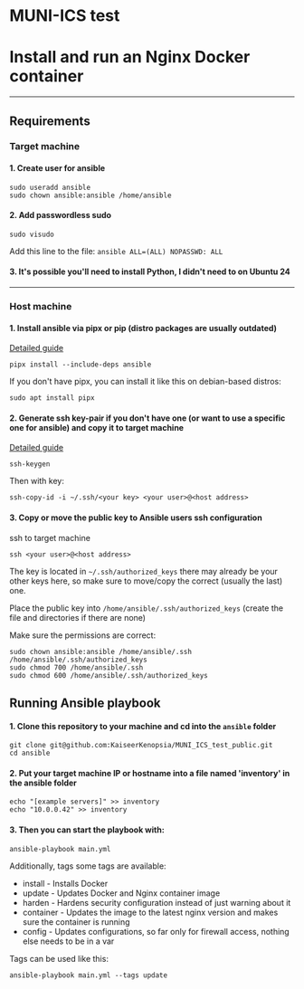 # MUNI-ICS test
# Install and run an Nginx Docker container
------------
## Requirements
### Target machine
#### 1. Create user for ansible
```
sudo useradd ansible
sudo chown ansible:ansible /home/ansible
```
#### 2. Add passwordless sudo
```
sudo visudo
```
Add this line to the file: `ansible ALL=(ALL) NOPASSWD: ALL`

#### 3. It's possible you'll need to install Python, I didn't need to on Ubuntu 24


---------------
### Host machine
#### 1. Install ansible via pipx or pip (distro packages are usually outdated)

[Detailed guide](https://docs.ansible.com/ansible/latest/installation_guide/intro_installation.html#installing-and-upgrading-ansible-with-pipx)
```
pipx install --include-deps ansible
```


If you don't have pipx, you can install it like this on debian-based distros:
```
sudo apt install pipx
```

#### 2. Generate ssh key-pair if you don't have one (or want to use a specific one for ansible) and copy it to target machine

[Detailed guide](https://www.ssh.com/academy/ssh/keygen)
```
ssh-keygen
```

Then with key:
```
ssh-copy-id -i ~/.ssh/<your key> <your user>@<host address>
```
#### 3. Copy or move the public key to Ansible users ssh configuration

ssh to target machine
```
ssh <your user>@<host address>
```
The key is located in `~/.ssh/authorized_keys` there may already be your other keys here, so make sure to move/copy the correct (usually the last) one.

Place the public key into `/home/ansible/.ssh/authorized_keys` (create the file and directories if there are none)

Make sure the permissions are correct:
```
sudo chown ansible:ansible /home/ansible/.ssh /home/ansible/.ssh/authorized_keys
sudo chmod 700 /home/ansible/.ssh
sudo chmod 600 /home/ansible/.ssh/authorized_keys
```


## Running Ansible playbook

#### 1. Clone this repository to your machine and cd into the `ansible` folder
```
git clone git@github.com:KaiseerKenopsia/MUNI_ICS_test_public.git
cd ansible
```

#### 2. Put your target machine IP or hostname into a file named 'inventory' in the ansible folder
```
echo "[example servers]" >> inventory
echo "10.0.0.42" >> inventory
```

#### 3. Then you can start the playbook with:
```
ansible-playbook main.yml
```

Additionally, tags some tags are available:
  - install - Installs Docker
  - update - Updates Docker and Nginx container image
  - harden - Hardens security configuration instead of just warning about it
  - container - Updates the image to the latest nginx version and makes sure the container is running
  - config - Updates configurations, so far only for firewall access, nothing else needs to be in a var

Tags can be used like this:
```
ansible-playbook main.yml --tags update
```
